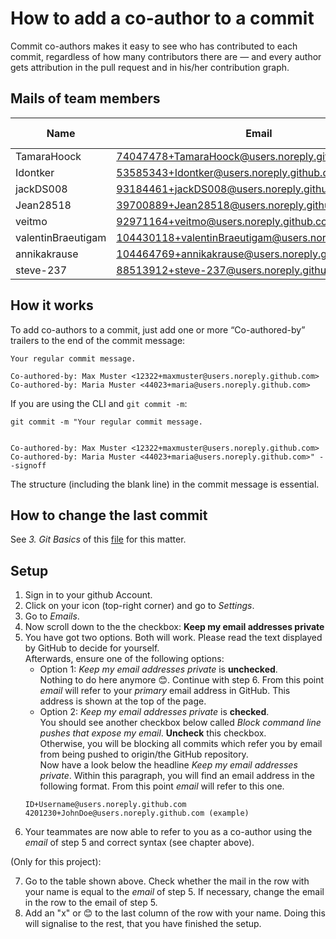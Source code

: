 # How to add a co-author to a commit

Commit co-authors makes it easy to see who has contributed to each commit, regardless of how many contributors there are — and every author gets attribution in the pull request and in his/her contribution graph.

## Mails of team members

| Name               | Email                                                 | Setup done |
| ------------------ | ----------------------------------------------------- | ---------- |
| TamaraHoock        | 74047478+TamaraHoock@users.noreply.github.com         |            |
| Idontker           | 53585343+Idontker@users.noreply.github.com            | 😊         |
| jackDS008          | 93184461+jackDS008@users.noreply.github.com           | 😊         |
| Jean28518          | 39700889+Jean28518@users.noreply.github.com           |            |
| veitmo             | 92971164+veitmo@users.noreply.github.com              |            |
| valentinBraeutigam | 104430118+valentinBraeutigam@users.noreply.github.com | 😊         |
| annikakrause       | 104464769+annikakrause@users.noreply.github.com       | 😊         |
| steve-237          | 88513912+steve-237@users.noreply.github.com           | 😊         |

## How it works

To add co-authors to a commit, just add one or more “Co-authored-by” trailers to the end of the commit message:

```
Your regular commit message.

Co-authored-by: Max Muster <12322+maxmuster@users.noreply.github.com>
Co-authored-by: Maria Muster <44023+maria@users.noreply.github.com>
```

If you are using the CLI and `git commit -m`:

```
git commit -m "Your regular commit message.


Co-authored-by: Max Muster <12322+maxmuster@users.noreply.github.com>
Co-authored-by: Maria Muster <44023+maria@users.noreply.github.com>" --signoff
```

The structure (including the blank line) in the commit message is essential.

## How to change the last commit

See _3. Git Basics_ of this [file](https://github.com/amosproj/amos2022ss04-digital-identity/blob/main/Documentation/GitPolicies.md) for this matter.

## Setup

1. Sign in to your github Account.
2. Click on your icon (top-right corner) and go to _Settings_.
3. Go to _Emails_.
4. Now scroll down to the the checkbox: **Keep my email addresses private**
5. You have got two options. Both will work. Please read the text displayed by GitHub to decide for yourself. <br > Afterwards, ensure one of the following options:
   - Option 1: _Keep my email addresses private_ is **unchecked**. <br > Nothing to do here anymore 😊. Continue with step 6. From this point _email_ will refer to your _primary_ email address in GitHub. This address is shown at the top of the page.
   - Option 2: _Keep my email addresses private_ is **checked**. <br >
     You should see another checkbox below called _Block command line pushes that expose my email_. **Uncheck** this checkbox.<br > Otherwise, you will be blocking all commits which refer you by email from being pushed to origin/the GitHub repository.<br >
     Now have a look below the headline _Keep my email addresses private_. Within this paragraph, you will find an email address in the following format. From this point _email_ will refer to this one.
   ```
   ID+Username@users.noreply.github.com
   4201230+JohnDoe@users.noreply.github.com (example)
   ```
6. Your teammates are now able to refer to you as a co-author using the _email_ of step 5 and correct syntax (see chapter above).

(Only for this project):

7. Go to the table shown above. Check whether the mail in the row with your name is equal to the _email_ of step 5. If necessary, change the email in the row to the email of step 5.
8. Add an "x" or 😊 to the last column of the row with your name. Doing this will signalise to the rest, that you have finished the setup.
